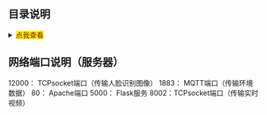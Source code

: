 ## 目录说明
<details>
<summary><mark><font color=darkred>点我查看</font></mark></summary>
<pre><code>
├──other	                     其他的一些代码（该文件与本项目无关）
├──SecurityRobot_Server		     运行在云服务器
│  │  FaceDetection_Img	         用来存储TCP接受的图像
│  │  socket_server.py           TCP服务器
│  │  flaskProject	             flask Wen服务器
├──SecurityRobot_RPi		     运行在树莓派
│  │  FaceDetection_Img	         存储人脸识别到的图像
│  │  carcon.py                  机器人的移动初始化和控制
│  │  dht11	                     dht11传感器的库文件
│  │  FaceDetection.py	         人脸检测
│  │  haarcascade_frontalface_default.xml		人脸检测训练集
│  │  mqtt_pub.py		         MQTT发布消息
│  │  mqtt_sub.py		         MQTT订阅消息，控制机器人移动
│  │  smoke.py	                 MQ-2烟雾传感器
│  │  socket_client.py	         TCP客户端（发送图像给TCP服务器）
│  │  TempHumi.py		         DHT11温湿度传感器
│  │  ultrasonic.py	             超声波传感器
├──SecurityRobot_Android         用Android Studio编写
</code></pre>
</details>


## 网络端口说明（服务器）
12000： TCPsocket端口（传输人脸识别图像）
1883： MQTT端口（传输环境数据）
80： Apache端口 
5000： Flask服务
8002：TCPsocket端口（传输实时视频）